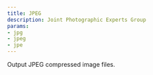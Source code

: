 ```yaml
---
title: JPEG
description: Joint Photographic Experts Group
params:
- jpg
- jpeg
- jpe
---
```

Output JPEG compressed image files.
